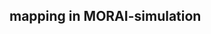 ## mapping in MORAI-simulation

<p align="center">
<img sec ="https://github.com/skkim4/MORAI-projects/assets/128979311/c98ccd26-d902-4262-81a3-1cca6eaee6d0">
</p>
